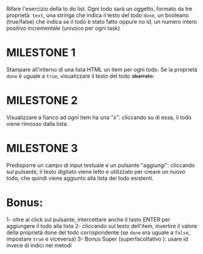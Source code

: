 Rifare l'esercizio della to do list.
Ogni todo sarà un oggetto, formato da tre proprietà:
 `text`, una stringa che indica il testo del todo
`done`, un booleano (true/false) che indica se il todo è stato fatto oppure no
  id, un numero intero positivo incrementale  (univoco per ogni task)


# MILESTONE 1
Stampare all'interno di una lista HTML un item per ogni todo.
Se la proprietà `done` è uguale a `true`, visualizzare il testo del todo ~~sbarrato~~.


# MILESTONE 2
Visualizzare a fianco ad ogni item ha una "x": cliccando su di essa, il todo viene rimosso dalla lista.


# MILESTONE 3
Predisporre un campo di input testuale e un pulsante "aggiungi": cliccando sul pulsante, il testo digitato viene letto e utilizzato per creare un nuovo todo, che quindi viene aggiunto alla lista dei todo esistenti.


# Bonus:
1- oltre al click sul pulsante, intercettare anche il tasto ENTER per aggiungere il todo alla lista
2- cliccando sul testo dell'item, invertire il valore della proprietà done del todo corrispondente (se `done` era uguale a `false`, impostare `true` e viceversa)
3- Bonus Super (superfacoltativo ): usare id invece di indici nei metodi